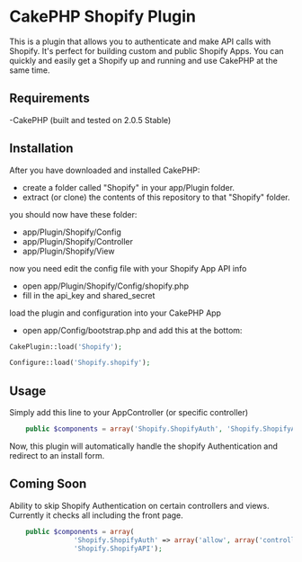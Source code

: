 # CakePHP Shopify Plugin

This is a plugin that allows you to authenticate and make API calls with Shopify.  It's perfect for building custom and public Shopify Apps.  You can quickly and easily get a Shopify up and running and use CakePHP at the same time.

## Requirements

-CakePHP (built and tested on 2.0.5 Stable)

## Installation

After you have downloaded and installed CakePHP:

* create a folder called "Shopify" in your app/Plugin folder.
* extract (or clone) the contents of this repository to that "Shopify" folder.

you should now have these folder:

* app/Plugin/Shopify/Config
* app/Plugin/Shopify/Controller
* app/Plugin/Shopify/View

now you need edit the config file with your Shopify App API info

* open app/Plugin/Shopify/Config/shopify.php
* fill in the api_key and shared_secret

load the plugin and configuration into your CakePHP App

* open app/Config/bootstrap.php and add this at the bottom:
```php
CakePlugin::load('Shopify');

Configure::load('Shopify.shopify');
```


## Usage

Simply add this line to your AppController (or specific controller)

```php
	public $components = array('Shopify.ShopifyAuth', 'Shopify.ShopifyAPI');
```

Now, this plugin will automatically handle the shopify Authentication and redirect to an install form.

## Coming Soon

Ability to skip Shopify Authentication on certain controllers and views.  Currently it checks all including the front page. 

```php
	public $components = array(
				'Shopify.ShopifyAuth' => array('allow', array('controller/view1', 'controller2/view2')), 
				'Shopify.ShopifyAPI');

```
